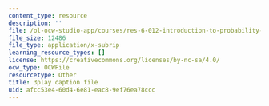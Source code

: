 ```yaml
---
content_type: resource
description: ''
file: /ol-ocw-studio-app/courses/res-6-012-introduction-to-probability-spring-2018/afcc53e460d46e81eac89ef76ea78ccc_9QJt03983Gg.srt
file_size: 12486
file_type: application/x-subrip
learning_resource_types: []
license: https://creativecommons.org/licenses/by-nc-sa/4.0/
ocw_type: OCWFile
resourcetype: Other
title: 3play caption file
uid: afcc53e4-60d4-6e81-eac8-9ef76ea78ccc
---
```

